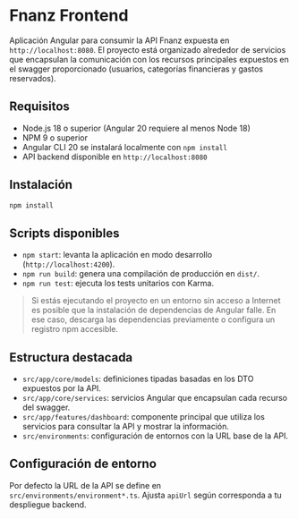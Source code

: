 # Fnanz Frontend

Aplicación Angular para consumir la API Fnanz expuesta en `http://localhost:8080`. El proyecto está organizado alrededor de servicios que encapsulan la comunicación con los recursos principales expuestos en el swagger proporcionado (usuarios, categorías financieras y gastos reservados).

## Requisitos

- Node.js 18 o superior (Angular 20 requiere al menos Node 18)
- NPM 9 o superior
- Angular CLI 20 se instalará localmente con `npm install`
- API backend disponible en `http://localhost:8080`

## Instalación

```bash
npm install
```

## Scripts disponibles

- `npm start`: levanta la aplicación en modo desarrollo (`http://localhost:4200`).
- `npm run build`: genera una compilación de producción en `dist/`.
- `npm run test`: ejecuta los tests unitarios con Karma.

> Si estás ejecutando el proyecto en un entorno sin acceso a Internet es posible que la instalación de dependencias de Angular falle. En ese caso, descarga las dependencias previamente o configura un registro npm accesible.

## Estructura destacada

- `src/app/core/models`: definiciones tipadas basadas en los DTO expuestos por la API.
- `src/app/core/services`: servicios Angular que encapsulan cada recurso del swagger.
- `src/app/features/dashboard`: componente principal que utiliza los servicios para consultar la API y mostrar la información.
- `src/environments`: configuración de entornos con la URL base de la API.

## Configuración de entorno

Por defecto la URL de la API se define en `src/environments/environment*.ts`. Ajusta `apiUrl` según corresponda a tu despliegue backend.
